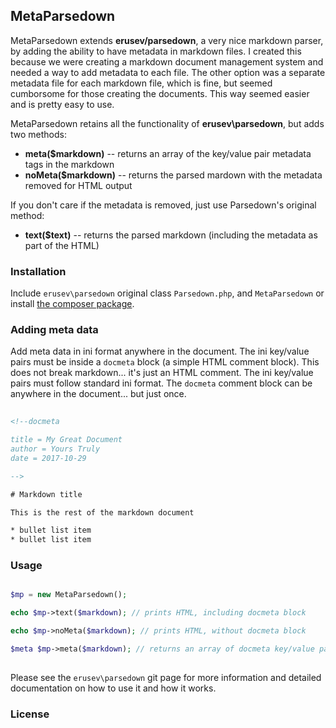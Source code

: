 ## MetaParsedown

MetaParsedown extends **erusev/parsedown**, a very nice markdown parser, by adding the ability to have metadata in markdown files.  I created this because we were creating a markdown document management system and needed a way to add metadata to each file.  The other option was a separate metadata file for each markdown file, which is fine, but seemed cumborsome for those creating the documents.  This way seemed easier and is pretty easy to use.

MetaParsedown retains all the functionality of **erusev\parsedown**, but adds two methods:

* **meta($markdown)** -- returns an array of the key/value pair metadata tags in the markdown
* **noMeta($markdown)** -- returns the parsed mardown with the metadata removed for HTML output

If you don't care if the metadata is removed, just use Parsedown's original method:

* **text($text)** -- returns the parsed markdown (including the metadata as part of the HTML)


### Installation

Include `erusev\parsedown` original class `Parsedown.php`, and `MetaParsedown` or install [the composer package](https://packagist.org/packages/pagerange/metaparsedown).

### Adding meta data

Add meta data in ini format anywhere in the document.  The ini key/value pairs must be inside a `docmeta` block (a simple HTML comment block).  This does not break markdown... it's just an HTML comment.  The ini key/value pairs must follow standard ini format.  The `docmeta` comment block can be anywhere in the document... but just once.

```html
  
<!--docmeta

title = My Great Document
author = Yours Truly
date = 2017-10-29

-->

# Markdown title

This is the rest of the markdown document

* bullet list item
* bullet list item

```

### Usage

``` php

$mp = new MetaParsedown();

echo $mp->text($markdown); // prints HTML, including docmeta block

echo $mp->noMeta($markdown); // prints HTML, without docmeta block

$meta $mp->meta($markdown); // returns an array of docmeta key/value pairs
  
```

Please see the `erusev\parsedown` git page for more information and detailed documentation on how to use it and how it works.

### License





